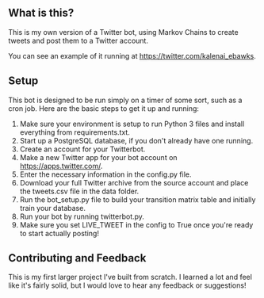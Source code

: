 ## What is this?
This is my own version of a Twitter bot, using Markov Chains to create tweets
and post them to a Twitter account.

You can see an example of it running at https://twitter.com/kalenai_ebawks.

## Setup
This bot is designed to be run simply on a timer of some sort, such as a cron job.
Here are the basic steps to get it up and running:
1. Make sure your environment is setup to run Python 3 files and install everything from requirements.txt.
2. Start up a PostgreSQL database, if you don't already have one running.
3. Create an account for your Twitterbot.
4. Make a new Twitter app for your bot account on https://apps.twitter.com/.
5. Enter the necessary information in the config.py file.  
6. Download your full Twitter archive from the source account and place the tweets.csv file in the data folder.
7. Run the bot_setup.py file to build your transition matrix table and initially train your database.
8. Run your bot by running twitterbot.py.
9. Make sure you set LIVE_TWEET in the config to True once you're ready to start actually posting!

## Contributing and Feedback
This is my first larger project I've built from scratch.  I learned a lot and feel like it's 
fairly solid, but I would love to hear any feedback or suggestions!